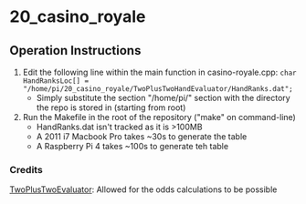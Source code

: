 # 20_casino_royale

## Operation Instructions
1. Edit the following line within the main function in casino-royale.cpp: `char HandRanksLoc[] = "/home/pi/20_casino_royale/TwoPlusTwoHandEvaluator/HandRanks.dat";`
	- Simply substitute the section "/home/pi/" section with the directory the repo is stored in (starting from root)
2. Run the Makefile in the root of the repository ("make" on command-line)
	- HandRanks.dat isn't tracked as it is >100MB
	- A 2011 i7 Macbook Pro takes ~30s to generate the table
	- A Raspberry Pi 4 takes ~100s to generate teh table

### Credits
[TwoPlusTwoEvaluator](https://github.com/tangentforks/TwoPlusTwoHandEvaluator/tree/6b75c85060fd78d3a12d3da04fc3f8e29f65af12): Allowed for the odds calculations to be possible

